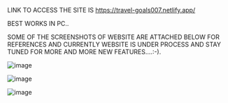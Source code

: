 LINK TO ACCESS THE SITE IS https://travel-goals007.netlify.app/

BEST WORKS IN PC..

SOME OF THE SCREENSHOTS OF WEBSITE ARE ATTACHED BELOW FOR REFERENCES AND CURRENTLY WEBSITE IS UNDER PROCESS AND STAY TUNED FOR MORE AND MORE NEW FEATURES....:-).





![image](https://user-images.githubusercontent.com/33029910/184183079-c6960edf-16ea-49d9-a259-dd62405ab2eb.png)


![image](https://user-images.githubusercontent.com/33029910/184183213-6ece1fd0-69c8-4389-a520-07ca2ac62041.png)


![image](https://user-images.githubusercontent.com/33029910/184183304-fe5c2af7-f8e3-4821-8f71-cef1b4a83a74.png)



